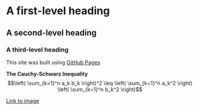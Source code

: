 # A first-level heading
## A second-level heading
### A third-level heading

This site was built using [GitHub Pages](https://pages.github.com/)

**The Cauchy-Schwarz Inequality**
$$\left( \sum_{k=1}^n a_k b_k \right)^2 \leq \left( \sum_{k=1}^n a_k^2 \right) \left( \sum_{k=1}^n b_k^2 \right)$$

[Link to image](images/me.png)
